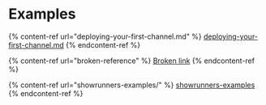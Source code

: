 # Examples

{% content-ref url="deploying-your-first-channel.md" %}
[deploying-your-first-channel.md](deploying-your-first-channel.md)
{% endcontent-ref %}

{% content-ref url="broken-reference" %}
[Broken link](broken-reference)
{% endcontent-ref %}

{% content-ref url="showrunners-examples/" %}
[showrunners-examples](showrunners-examples/)
{% endcontent-ref %}
